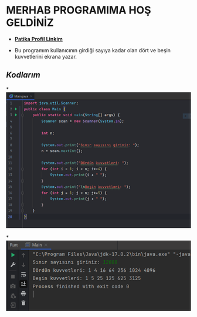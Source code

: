 # MERHAB PROGRAMIMA HOŞ GELDİNİZ

* [**Patika Profil Linkim**](https://app.patika.dev/guleerbilal)

* Bu programım kullanıcının girdiği sayıya kadar olan dört ve beşin kuvvetlerini ekrana yazar.

## *Kodlarım*

*![Kodlarım](img/1.PNG)

*![Output](img/2.PNG)

